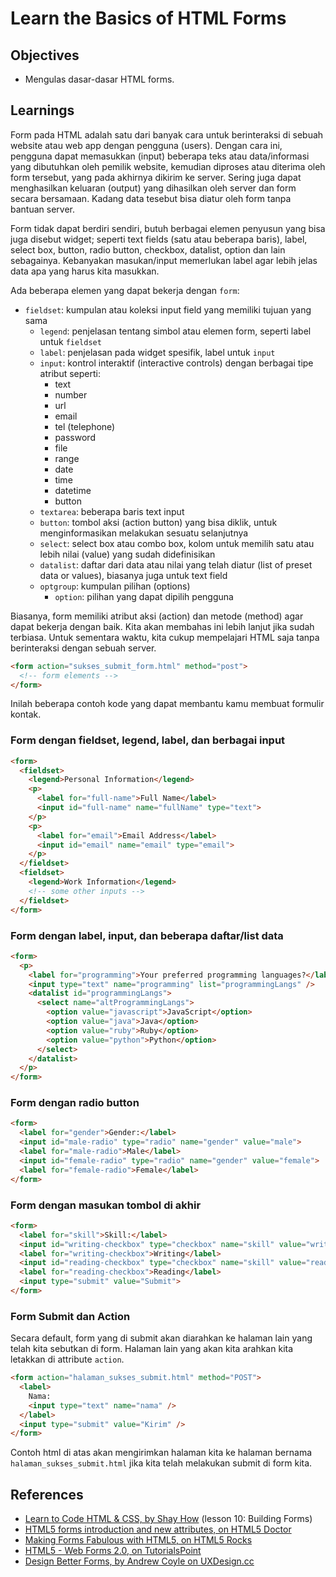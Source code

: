 # Learn the Basics of HTML Forms

## Objectives

- Mengulas dasar-dasar HTML forms.

## Learnings

Form pada HTML adalah satu dari banyak cara untuk berinteraksi di sebuah website atau web app dengan pengguna (users). Dengan cara ini, pengguna dapat memasukkan (input) beberapa teks atau data/informasi yang dibutuhkan oleh pemilik website, kemudian diproses atau diterima oleh form tersebut, yang pada akhirnya dikirim ke server. Sering juga dapat menghasilkan keluaran (output) yang dihasilkan oleh server dan form secara bersamaan. Kadang data tesebut bisa diatur oleh form tanpa bantuan server.

Form tidak dapat berdiri sendiri, butuh berbagai elemen penyusun yang bisa juga disebut widget; seperti text fields (satu atau beberapa baris), label, select box, button, radio button, checkbox, datalist, option dan lain sebagainya. Kebanyakan masukan/input memerlukan label agar lebih jelas data apa yang harus kita masukkan.

Ada beberapa elemen yang dapat bekerja dengan `form`:

- `fieldset`: kumpulan atau koleksi input field yang memiliki tujuan yang sama
  - `legend`: penjelasan tentang simbol atau elemen form, seperti label untuk `fieldset`
  - `label`: penjelasan pada widget spesifik, label untuk `input`
  - `input`: kontrol interaktif (interactive controls) dengan berbagai tipe atribut seperti:
    - text
    - number
    - url
    - email
    - tel (telephone)
    - password
    - file
    - range
    - date
    - time
    - datetime
    - button
  - `textarea`: beberapa baris text input
  - `button`: tombol aksi (action button) yang bisa diklik, untuk menginformasikan melakukan sesuatu selanjutnya
  - `select`: select box atau combo box, kolom untuk memilih satu atau lebih nilai (value) yang sudah didefinisikan
  - `datalist`: daftar dari data atau nilai yang telah diatur (list of preset data or values), biasanya juga untuk text field
  - `optgroup`: kumpulan pilihan (options)
    - `option`: pilihan yang dapat dipilih pengguna

Biasanya, form memiliki atribut aksi (action) dan metode (method) agar dapat bekerja dengan baik. Kita akan membahas ini lebih lanjut jika sudah terbiasa. Untuk sementara waktu, kita cukup mempelajari HTML saja tanpa berinteraksi dengan sebuah server.

```html
<form action="sukses_submit_form.html" method="post">
  <!-- form elements -->
</form>
```

Inilah beberapa contoh kode yang dapat membantu kamu membuat formulir kontak.

### Form dengan fieldset, legend, label, dan berbagai input

```html
<form>
  <fieldset>
    <legend>Personal Information</legend>
    <p>
      <label for="full-name">Full Name</label>
      <input id="full-name" name="fullName" type="text">
    </p>
    <p>
      <label for="email">Email Address</label>
      <input id="email" name="email" type="email">
    </p>
  </fieldset>
  <fieldset>
    <legend>Work Information</legend>
    <!-- some other inputs -->
  </fieldset>
</form>
```

### Form dengan label, input, dan beberapa daftar/list data

```html
<form>
  <p>
    <label for="programming">Your preferred programming languages?</label>
    <input type="text" name="programming" list="programmingLangs" />
    <datalist id="programmingLangs">
      <select name="altProgrammingLangs">
        <option value="javascript">JavaScript</option>
        <option value="java">Java</option>
        <option value="ruby">Ruby</option>
        <option value="python">Python</option>
      </select>
    </datalist>
  </p>
</form>
```

### Form dengan radio button

```html
<form>
  <label for="gender">Gender:</label>
  <input id="male-radio" type="radio" name="gender" value="male">
  <label for="male-radio">Male</label>
  <input id="female-radio" type="radio" name="gender" value="female">
  <label for="female-radio">Female</label>
</form>
```

### Form dengan masukan tombol di akhir

```html
<form>
  <label for="skill">Skill:</label>
  <input id="writing-checkbox" type="checkbox" name="skill" value="writing">
  <label for="writing-checkbox">Writing</label>
  <input id="reading-checkbox" type="checkbox" name="skill" value="reading">
  <label for="reading-checkbox">Reading</label>
  <input type="submit" value="Submit">
</form>
```

### Form Submit dan Action

Secara default, form yang di submit akan diarahkan ke halaman lain yang telah kita sebutkan di form.
Halaman lain yang akan kita arahkan kita letakkan di attribute `action`.

```html
<form action="halaman_sukses_submit.html" method="POST">
  <label>
    Nama:
    <input type="text" name="nama" />
  </label>
  <input type="submit" value="Kirim" />
</form>
```

Contoh html di atas akan mengirimkan halaman kita ke halaman bernama `halaman_sukses_submit.html` jika kita telah melakukan submit di form kita.

## References

- [Learn to Code HTML & CSS, by Shay How](http://learn.shayhowe.com/html-css/building-forms) (lesson 10: Building Forms)
- [HTML5 forms introduction and new attributes, on HTML5 Doctor](http://html5doctor.com/html5-forms-introduction-and-new-attributes)
- [Making Forms Fabulous with HTML5, on HTML5 Rocks](http://www.html5rocks.com/en/tutorials/forms/html5forms)
- [HTML5 - Web Forms 2.0, on TutorialsPoint](http://www.tutorialspoint.com/html5/html5_web_forms2.htm)
- [Design Better Forms, by Andrew Coyle on UXDesign.cc](https://uxdesign.cc/design-better-forms-96fadca0f49c)
